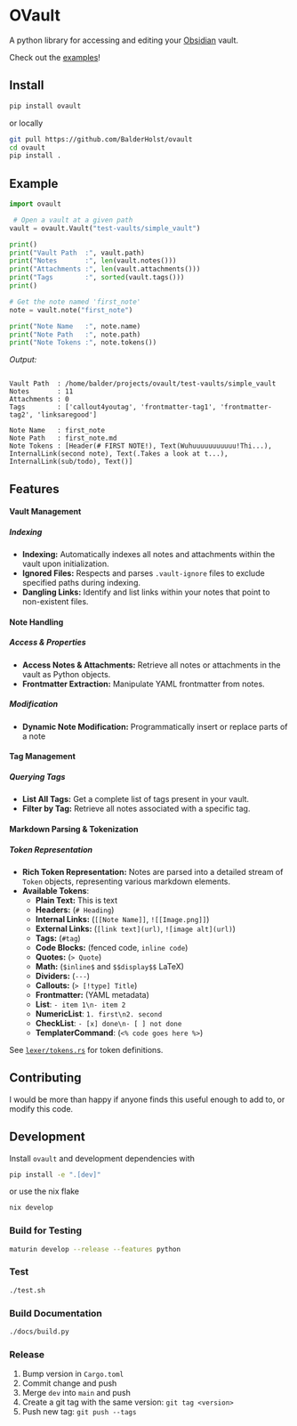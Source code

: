 # OVault
A python library for accessing and editing your [Obsidian](https://obsidian.md) vault.

Check out the [examples](https://github.com/BalderHolst/ovault/tree/main/examples)!

## Install
```bash
pip install ovault
```

or locally

```bash
git pull https://github.com/BalderHolst/ovault
cd ovault
pip install .
```

## Example
```python
import ovault

 # Open a vault at a given path
vault = ovault.Vault("test-vaults/simple_vault")

print()
print("Vault Path  :", vault.path)
print("Notes       :", len(vault.notes()))
print("Attachments :", len(vault.attachments()))
print("Tags        :", sorted(vault.tags()))
print()

# Get the note named 'first_note'
note = vault.note("first_note")

print("Note Name   :", note.name)
print("Note Path   :", note.path)
print("Note Tokens :", note.tokens())

```

*Output:*
```

Vault Path  : /home/balder/projects/ovault/test-vaults/simple_vault
Notes       : 11
Attachments : 0
Tags        : ['callout4youtag', 'frontmatter-tag1', 'frontmatter-tag2', 'linksaregood']

Note Name   : first_note
Note Path   : first_note.md
Note Tokens : [Header(# FIRST NOTE!), Text(Wuhuuuuuuuuuuu!Thi...), InternalLink(second note), Text(.Takes a look at t...), InternalLink(sub/todo), Text()]
```

## Features

#### Vault Management

##### Indexing
- **Indexing:** Automatically indexes all notes and attachments within the vault upon initialization.
- **Ignored Files:** Respects and parses `.vault-ignore` files to exclude specified paths during indexing.
- **Dangling Links:** Identify and list links within your notes that point to non-existent files.

#### Note Handling

##### Access & Properties
- **Access Notes & Attachments:** Retrieve all notes or attachments in the vault as Python objects.
- **Frontmatter Extraction:** Manipulate YAML frontmatter from notes.

##### Modification
- **Dynamic Note Modification:** Programmatically insert or replace parts of a note

#### Tag Management

##### Querying Tags
- **List All Tags:** Get a complete list of tags present in your vault.
- **Filter by Tag:** Retrieve all notes associated with a specific tag.

#### Markdown Parsing & Tokenization

##### Token Representation
- **Rich Token Representation:** Notes are parsed into a detailed stream of `Token` objects, representing various markdown elements.
- **Available Tokens**:
    - **Plain Text:** This is text
    - **Headers:** (`# Heading`)
    - **Internal Links:** (`[[Note Name]]`, `![[Image.png]]`)
    - **External Links:** (`[link text](url)`, `![image alt](url)`)
    - **Tags:** (`#tag`)
    - **Code Blocks:** (fenced code, `inline code`)
    - **Quotes:** (`> Quote`)
    - **Math:** (`$inline$` and `$$display$$` LaTeX)
    - **Dividers:** (`---`)
    - **Callouts:** (`> [!type] Title`)
    - **Frontmatter:** (YAML metadata)
    - **List**: `- item 1\n- item 2`
    - **NumericList**: `1. first\n2. second`
    - **CheckList**: `- [x] done\n- [ ] not done`
    - **TemplaterCommand**: (`<% code goes here %>`)

See [`lexer/tokens.rs`](./src/lexer/tokens.rs) for token definitions.

## Contributing
I would be more than happy if anyone finds this useful enough to add to, or modify this code.

## Development
Install `ovault` and development dependencies with
```bash
pip install -e ".[dev]"
```

or use the nix flake
```bash
nix develop
```

### Build for Testing
```bash
maturin develop --release --features python
```

### Test
```bash
./test.sh
```

### Build Documentation
```bash
./docs/build.py
```

### Release
1. Bump version in `Cargo.toml`
2. Commit change and push
3. Merge `dev` into `main` and push
4. Create a git tag with the same version: `git tag <version>`
5. Push new tag: `git push --tags`
